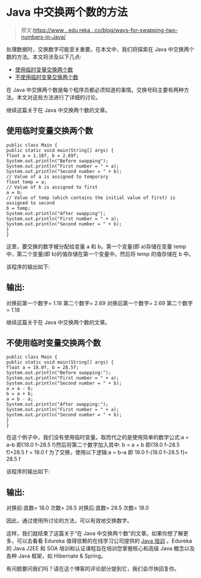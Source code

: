 # Java 中交换两个数的方法

> 原文:[https://www . edu reka . co/blog/ways-for-swapping-two-numbers-in-Java/](https://www.edureka.co/blog/ways-for-swapping-two-numbers-in-java/)

处理数据时，交换数字可能至关重要。在本文中，我们将探索在 Java 中交换两个数的方法。本文将涉及以下几点:

*   [使用临时变量交换两个数](#SwappingtwonumbersusingaTemporaryVariable)
*   [不使用临时变量交换两个数](#SwappingtwonumberswithoutusingaTemporaryVariable)

在 Java 中交换两个数是每个程序员都必须知道的事情。交换号码主要有两种方法。本文对这些方法进行了详细的讨论。

继续这篇关于在 Java 中交换两个数的文章。

## **使用临时变量交换两个数**

```
public class Main {
public static void main(String[] args) {
float a = 1.18f, b = 2.69f;
System.out.println("Before swapping");
System.out.println("First number = " + a);
System.out.println("Second number = " + b);
// Value of a is assigned to temporary
float temp = a;
// Value of b is assigned to first
a = b;
// Value of temp (which contains the initial value of first) is assigned to second
b = temp;
System.out.println("After swapping");
System.out.println("First number = " + a);
System.out.println("Second number = " + b);
}
}

```

这里，要交换的数字被分配给变量 a 和 b。第一个变量(即 a)存储在变量 temp 中，第二个变量(即 b)的值存储在第一个变量中。然后将 temp 的值存储在 b 中。

该程序的输出如下:

## **输出:**

对换前第一个数字= 1.18 第二个数字= 2.69 对换后第一个数字= 2.69 第二个数字= 1.18

继续这篇关于在 Java 中交换两个数的文章。

## **不使用临时变量交换两个数**

```
public class Main {
public static void main(String[] args) {
float a = 18.0f, b = 28.5f;
System.out.println("Before swapping:");
System.out.println("First number = " + a);
System.out.println("Second number = " + b);
a = a - b;
b = a + b;
a = b - a;
System.out.println("After swapping:");
System.out.println("First number = " + a);
System.out.println("Second number = " + b);
}
}

```

在这个例子中，我们没有使用临时变量。取而代之的是使用简单的数学公式:a = a–b 即(18.0 f–28.5 f)然后将第二个数字加入其中: b = a + b 即(18.0 f–28.5 f)+28.5 f = 18.0 f 为了交换，使用以下逻辑:a = b–a 即 18.0 f-(18.0 f–28.5 f)= 28.5 f

该程序的输出如下:

## **输出:**

对换前:首数= 18.0 次数= 28.5 对换后:首数= 28.5 次数= 18.0

因此，通过使用所讨论的方法，可以有效地交换数字。

这样，我们就结束了这篇关于“在 Java 中交换两个数”的文章。如果你想了解更多，可以去看看 Edureka 值得信赖的在线学习公司提供的  [Java 培训](https://www.edureka.co/java-j2ee-soa-training) 。Edureka 的 Java J2EE 和 SOA 培训和认证课程旨在培训您掌握核心和高级 Java 概念以及各种 Java 框架，如 Hibernate & Spring。

有问题要问我们吗？请在这个博客的评论部分提到它，我们会尽快回复你。